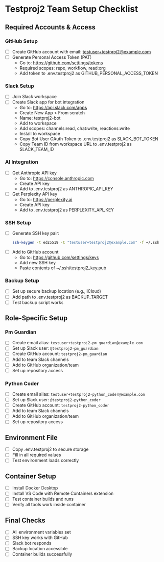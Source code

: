 # Testproj2 Team Setup Checklist

## Required Accounts & Access

### GitHub Setup
- [ ] Create GitHub account with email: testuser+testproj2@example.com
- [ ] Generate Personal Access Token (PAT)
  - Go to: https://github.com/settings/tokens
  - Required scopes: repo, workflow, read:org
  - Add token to .env.testproj2 as GITHUB_PERSONAL_ACCESS_TOKEN

### Slack Setup
- [ ] Join Slack workspace
- [ ] Create Slack app for bot integration
  - Go to: https://api.slack.com/apps
  - Create New App > From scratch
  - Name: testproj2-bot
  - Add to workspace
  - Add scopes: channels:read, chat:write, reactions:write
  - Install to workspace
  - Copy Bot User OAuth Token to .env.testproj2 as SLACK_BOT_TOKEN
  - Copy Team ID from workspace URL to .env.testproj2 as SLACK_TEAM_ID

### AI Integration
- [ ] Get Anthropic API key
  - Go to: https://console.anthropic.com
  - Create API key
  - Add to .env.testproj2 as ANTHROPIC_API_KEY
- [ ] Get Perplexity API key
  - Go to: https://perplexity.ai
  - Create API key
  - Add to .env.testproj2 as PERPLEXITY_API_KEY

### SSH Setup
- [ ] Generate SSH key pair:
  ```bash
  ssh-keygen -t ed25519 -C "testuser+testproj2@example.com" -f ~/.ssh/testproj2_key
  ```
- [ ] Add to GitHub account
  - Go to: https://github.com/settings/keys
  - Add new SSH key
  - Paste contents of ~/.ssh/testproj2_key.pub

### Backup Setup
- [ ] Set up secure backup location (e.g., iCloud)
- [ ] Add path to .env.testproj2 as BACKUP_TARGET
- [ ] Test backup script works

## Role-Specific Setup

### Pm Guardian
- [ ] Create email alias: `testuser+testproj2-pm_guardian@example.com`
- [ ] Set up Slack user: `@testproj2-pm_guardian`
- [ ] Create GitHub account: `testproj2-pm_guardian`
- [ ] Add to team Slack channels
- [ ] Add to GitHub organization/team
- [ ] Set up repository access

### Python Coder
- [ ] Create email alias: `testuser+testproj2-python_coder@example.com`
- [ ] Set up Slack user: `@testproj2-python_coder`
- [ ] Create GitHub account: `testproj2-python_coder`
- [ ] Add to team Slack channels
- [ ] Add to GitHub organization/team
- [ ] Set up repository access

## Environment File
- [ ] Copy .env.testproj2 to secure storage
- [ ] Fill in all required values
- [ ] Test environment loads correctly

## Container Setup
- [ ] Install Docker Desktop
- [ ] Install VS Code with Remote Containers extension
- [ ] Test container builds and runs
- [ ] Verify all tools work inside container

## Final Checks
- [ ] All environment variables set
- [ ] SSH key works with GitHub
- [ ] Slack bot responds
- [ ] Backup location accessible
- [ ] Container builds successfully
